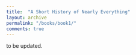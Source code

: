 ```yaml
---
title:  "A Short History of Nearly Everything"
layout: archive
permalink: "/books/book1/"
comments: true
---
```


to be updated.
